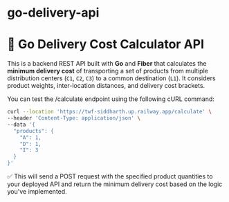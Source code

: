 # go-delivery-api


# 🚚 Go Delivery Cost Calculator API

This is a backend REST API built with **Go** and **Fiber** that calculates the **minimum delivery cost** of transporting a set of products from multiple distribution centers (`C1`, `C2`, `C3`) to a common destination (`L1`). It considers product weights, inter-location distances, and delivery cost brackets.


You can test the /calculate endpoint using the following cURL command:
```sh
curl --location 'https://twf-siddharth.up.railway.app/calculate' \
--header 'Content-Type: application/json' \
--data '{
  "products": {
    "A": 1,
    "D": 1,
    "I": 3
  }
}'
```
✅ This will send a POST request with the specified product quantities to your deployed API and return the minimum delivery cost based on the logic you've implemented.
